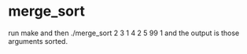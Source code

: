 # merge_sort
run make and then ./merge_sort 2 3 1 4 2 5 99 1 and the output is those arguments sorted.
